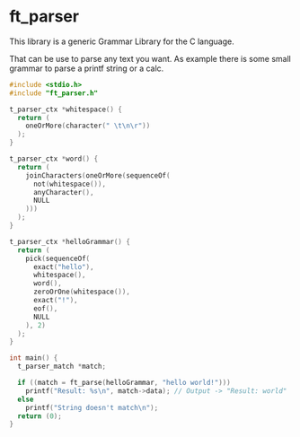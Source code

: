 # ft_parser

This library is a generic Grammar Library for the C language.

That can be use to parse any text you want. As example there is some small grammar to parse a printf string or a calc.

```c
#include <stdio.h>
#include "ft_parser.h"

t_parser_ctx *whitespace() {
  return (
    oneOrMore(character(" \t\n\r"))
  );
}

t_parser_ctx *word() {
  return (
    joinCharacters(oneOrMore(sequenceOf(
      not(whitespace()),
      anyCharacter(),
      NULL
    )))
  );
}

t_parser_ctx *helloGrammar() {
  return (
    pick(sequenceOf(
      exact("hello"),
      whitespace(),
      word(),
      zeroOrOne(whitespace()),
      exact("!"),
      eof(),
      NULL
    ), 2)
  );
}

int main() {
  t_parser_match *match;

  if ((match = ft_parse(helloGrammar, "hello world!")))
    printf("Result: %s\n", match->data); // Output -> "Result: world"
  else
    printf("String doesn't match\n");
  return (0);
}
```